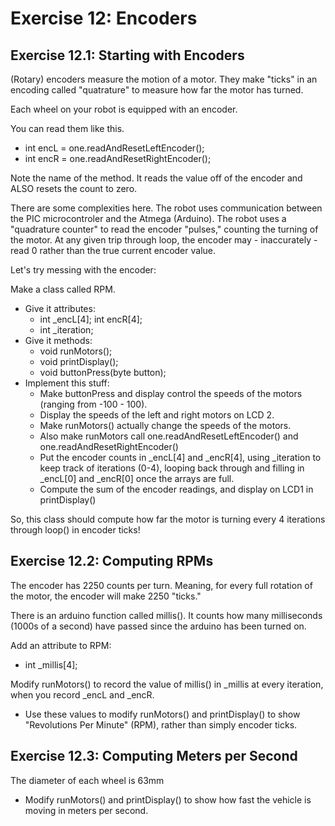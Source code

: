 # Exercise 12: Encoders

## Exercise 12.1: Starting with Encoders

(Rotary) encoders measure the motion of a motor. They make "ticks" in an encoding called "quatrature" to measure how far the motor has turned.

Each wheel on your robot is equipped with an encoder.

You can read them like this.
- int encL = one.readAndResetLeftEncoder();
- int encR = one.readAndResetRightEncoder();

Note the name of the method. It reads the value off of the encoder and ALSO resets the count to zero.

There are some complexities here. The robot uses communication between the PIC microcontroler and the Atmega (Arduino). The robot uses a "quadrature counter" to read the encoder "pulses," counting the turning of the motor. At any given trip through loop, the encoder may - inaccurately - read 0 rather than the true current encoder value.

Let's try messing with the encoder:

Make a class called RPM.
- Give it attributes:
  - int _encL[4]; int encR[4];
  - int _iteration;
- Give it methods:
  - void runMotors();
  - void printDisplay();
  - void buttonPress(byte button);
- Implement this stuff:
  - Make buttonPress and display control the speeds of the motors (ranging from -100 - 100).
  - Display the speeds of the left and right motors on LCD 2.
  - Make runMotors() actually change the speeds of the motors.
  - Also make runMotors call one.readAndResetLeftEncoder() and one.readAndResetRightEncoder()
  - Put the encoder counts in _encL[4] and _encR[4], using _iteration to keep track of iterations (0-4), looping back through and filling in _encL[0] and _encR[0] once the arrays are full.
  - Compute the sum of the encoder readings, and display on LCD1 in printDisplay()

So, this class should compute how far the motor is turning every 4 iterations through loop() in encoder ticks!

## Exercise 12.2: Computing RPMs
The encoder has 2250 counts per turn. Meaning, for every full rotation of the motor, the encoder will make 2250 "ticks."

There is an arduino function called millis(). It counts how many milliseconds (1000s of a second) have passed since the arduino has been turned on.

Add an attribute to RPM:
- int _millis[4];

Modify runMotors() to record the value of millis() in _millis at every iteration, when you record _encL and _encR.

- Use these values to modify runMotors() and printDisplay() to show "Revolutions Per Minute" (RPM), rather than simply encoder ticks.

## Exercise 12.3: Computing Meters per Second
The diameter of each wheel is 63mm
- Modify runMotors() and printDisplay() to show how fast the vehicle is moving in meters per second.